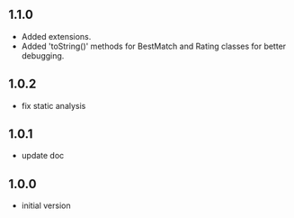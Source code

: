 ## 1.1.0

- Added extensions.
- Added 'toString()' methods for BestMatch and Rating classes for better debugging.

## 1.0.2

- fix static analysis

## 1.0.1

- update doc

## 1.0.0

- initial version
